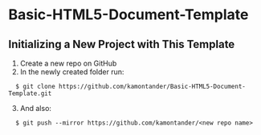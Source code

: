 # Basic-HTML5-Document-Template

## Initializing a New Project with This Template
1. Create a new repo on GitHub
2. In the newly created folder run:
```
  $ git clone https://github.com/kamontander/Basic-HTML5-Document-Template.git
```
3. And also:
```
  $ git push --mirror https://github.com/kamontander/<new repo name>
```
